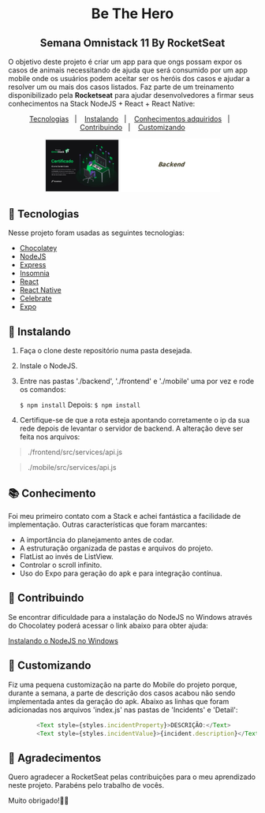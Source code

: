 
<h1 align="center">
Be The Hero
<h2 align="center">
Semana Omnistack 11 By RocketSeat
</h2>
</h1>

<p>
O objetivo deste projeto é criar um app para que ongs possam expor os casos de animais necessitando de ajuda que será consumido por um app mobile onde os usuários podem aceitar ser os heróis dos casos e ajudar a resolver um ou mais dos casos listados. Faz parte de um treinamento disponibilizado pela <b>Rocketseat</b> para ajudar desenvolvedores a firmar seus conhecimentos na Stack NodeJS + React + React Native:
</p>

<p align="center">
  <a href="#rocket-tecnologias">Tecnologias</a>&nbsp;&nbsp;&nbsp;|&nbsp;&nbsp;&nbsp;
  <a href="#memo-instalando">Instalando</a>&nbsp;&nbsp;&nbsp;|&nbsp;&nbsp;&nbsp;
  <a href="#books-conhecimento">Conhecimentos adquiridos</a>&nbsp;&nbsp;&nbsp;|&nbsp;&nbsp;&nbsp;
  <a href="#small_orange_diamond-contribuindo">Contribuindo</a>&nbsp;&nbsp;&nbsp;|&nbsp;&nbsp;&nbsp;
  <a href="#small_orange_diamond-customizacao">Customizando</a>
</p>

<p align="center">
  <img alt="certificado" src="img/certificado_omnistack11.jpg" width="30%">
  <img alt="BeTheHero" src="img/be-the-hero.gif" width="40%">

</p>

## :rocket: Tecnologias

Nesse projeto foram usadas as seguintes tecnologias:

- [Chocolatey](https://chocolatey.org/)
- [NodeJS](https://nodejs.org/en/)
- [Express](https://expressjs.com/pt-br/)
- [Insomnia](https://insomnia.rest/)
- [React](https://pt-br.reactjs.org/)
- [React Native](https://reactnative.dev/)
- [Celebrate](https://www.npmjs.com/package/celebrate)
- [Expo](https://expo.io/)

## :memo: Instalando

1. Faça o clone deste repositório numa pasta desejada.
2. Instale o NodeJS.
3. Entre nas pastas './backend', './frontend' e './mobile' uma por vez e rode os comandos: 

    `$ npm install`
Depois:
    `$ npm install`

4. Certifique-se de que a rota esteja apontando corretamente o ip da sua rede depois de levantar o servidor de backend. A alteração deve ser feita nos arquivos:

> ./frontend/src/services/api.js

> ./mobile/src/services/api.js

## :books: Conhecimento

Foi meu primeiro contato com a Stack e achei fantástica a facilidade de implementação. Outras características que foram marcantes:

- A importância do planejamento antes de codar.
- A estruturação organizada de pastas e arquivos do projeto.
- FlatList ao invés de ListView.
- Controlar o scroll infinito. 
- Uso do Expo para geração do apk e para integração contínua. 

## :small_orange_diamond: Contribuindo

Se encontrar dificuldade para a instalação do NodeJS no Windows através do Chocolatey poderá acessar o link abaixo para obter ajuda:

[Instalando o NodeJS no Windows](https://github.com/clovisdanielcosta/nodejs/)

## :small_orange_diamond: Customizando

Fiz uma pequena customização na parte do Mobile do projeto porque, durante a semana, a parte de descrição dos casos acabou não sendo implementada antes da geração do apk. Abaixo as linhas que foram adicionadas nos arquivos 'index.js' nas pastas de 'Incidents' e 'Detail':

```javascript
        <Text style={styles.incidentProperty}>DESCRIÇÃO:</Text>
        <Text style={styles.incidentValue}>{incident.description}</Text>                       
```                        

## :small_orange_diamond: Agradecimentos

Quero agradecer a RocketSeat pelas contribuições para o meu aprendizado neste projeto. Parabéns pelo trabalho de vocês. 

Muito obrigado!:clap::clap:
